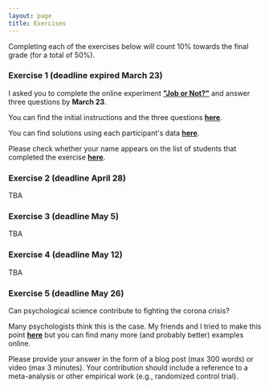 ```yaml
---
layout: page
title: Exercises
---
```


Completing each of the exercises below will count 10% towards the final grade (for a total of 50%).

### Exercise 1 (deadline expired March 23)

I asked you to complete the online experiment <a href="https://evidencebaseddm.formr.org "><b>"Job or Not?"</b></a> and answer three questions by **March 23**. 

You can find the initial instructions and the three questions <a href="http://matarui.github.io/evidencebaseddm/assets/exercises/exercise1.html"><b>here</b></a>.

You can find solutions using each participant's data <a href="http://matarui.github.io/evidencebaseddm/assets/exercises/exercise1_solutions.html"><b>here</b></a>.

Please check whether your name appears on the list of students that completed the exercise <a href="http://matarui.github.io/evidencebaseddm/assets/exercises/Exercise1_studentlist.pdf"><b>here</b></a>.

### Exercise 2 (deadline April 28)
TBA

### Exercise 3 (deadline May 5)
TBA

### Exercise 4 (deadline May 12)
TBA

### Exercise 5 (deadline May 26)
Can psychological science contribute to fighting the corona crisis? 

Many psychologists think this is the case. My friends and I tried to make this point <a href="https://tube.switch.ch/videos/63e601c8"><b>here</b></a> but you can find many more (and probably better) examples online. 

Please provide your answer in the form of a blog post (max 300 words) or video (max 3 minutes). Your contribution should include a reference to a meta-analysis or other empirical work (e.g., randomized control trial). 

